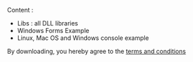 Content :
* Libs : all DLL libraries
* Windows Forms Example
* Linux, Mac OS and Windows console example

By downloading, you hereby agree to the [terms and conditions](https://underautomation.com/eula)